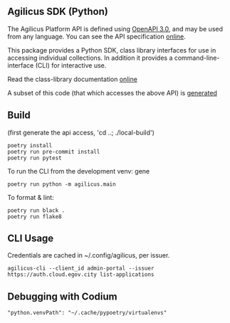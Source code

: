 ## Agilicus SDK (Python)

The Agilicus Platform API is defined using [OpenAPI 3.0](https://github.com/OAI/OpenAPI-Specification),
and may be used from any language. You can see the API specification
[online](https://www.agilicus.com/api).

This package provides a Python SDK, class library interfaces for use in
accessing individual collections. In addition it provides a command-line-interface (CLI)
for interactive use.

Read the class-library documentation [online](https://agilicus.storage.googleapis.com/sdk/py/README.html)

A subset of this code (that which accesses the above API) is [generated](agilicus/agilicus_api_README.md)

## Build

(first generate the api access, 'cd ..; ./local-build')

```
poetry install
poetry run pre-commit install
poetry run pytest
```

To run the CLI from the development venv:
gene

`poetry run python -m agilicus.main`

To format & lint:

```
poetry run black .
poetry run flake8
```

## CLI Usage

Credentials are cached in ~/.config/agilicus, per issuer.

```
agilicus-cli --client_id admin-portal --issuer https://auth.cloud.egov.city list-applications
```

## Debugging with Codium

```
"python.venvPath": "~/.cache/pypoetry/virtualenvs"
```
